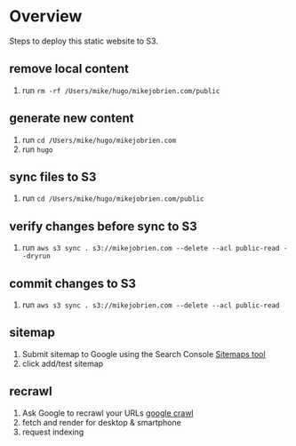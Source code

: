 # Overview
Steps to deploy this static website to S3.

## remove local content
1. run `rm -rf /Users/mike/hugo/mikejobrien.com/public`

## generate new content
1. run `cd /Users/mike/hugo/mikejobrien.com`
2. run `hugo`

## sync files to S3
1. run `cd /Users/mike/hugo/mikejobrien.com/public`

## verify changes before sync to S3
1. run `aws s3 sync . s3://mikejobrien.com --delete --acl public-read --dryrun`

## commit changes to S3
1. run `aws s3 sync . s3://mikejobrien.com --delete --acl public-read`

## sitemap
1. Submit sitemap to Google using the Search Console [Sitemaps tool](https://www.google.com/webmasters/tools/sitemap-list)
2. click add/test sitemap

## recrawl
1. Ask Google to recrawl your URLs [google crawl](https://www.google.com/webmasters/tools/googlebot-fetch)
2. fetch and render for desktop & smartphone
3. request indexing

